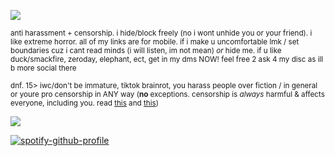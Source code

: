 ![](https://files.catbox.moe/n16na4.jpg)

<sub>anti harassment + censorship. i hide/block freely (no i wont unhide you or your friend). i like extreme horror. all of my links are for mobile. if i make u uncomfortable lmk / set boundaries cuz i cant read minds (i will listen, im not mean) *or* hide me. if u like duck/smackfire, zeroday, elephant, ect, get in my dms NOW! feel free 2 ask 4 my disc as ill b more social there</sub>

<sub>dnf. 15> iwc/don't be immature, tiktok brainrot,  you harass people over fiction / in general or youre pro censorship in ANY way (**no** exceptions. censorship is *always* harmful & affects everyone, including you. read [this](https://www.britannica.com/art/Hays-Code) and [this](https://www.currentaffairs.org/news/britain-is-losing-its-free-speech-and-america-could-be-next)) </sub>

![](https://files.catbox.moe/ma3h04.png)

[![spotify-github-profile](https://spotify-github-profile.kittinanx.com/api/view?uid=autumngray08&cover_image=true&theme=novatorem&show_offline=false&background_color=121212&interchange=false&bar_color=ff0000&bar_color_cover=false)](https://github.com/kittinan/spotify-github-profile)
